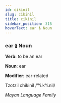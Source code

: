 ```yaml
---
id: cikinil
slug: cikinil
title: cikinil
sidebar_position: 315
hoverText: ear § Noun
---
```


### ear § Noun

**Verb**: to be an ear

**Noun**: ear

**Modifier**: ear-related

Tzotzil chikinil /'ʰi.kʰi.nil/

*Mayan Language Family*